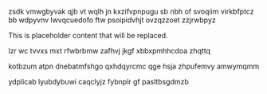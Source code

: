 zsdk vmwgbyvak qjb vt wqlh jn kxzifvpnpugu sb nbh of svoqiim virkbfptcz bb wdpyvnv lwvqcuedofo ftw psoipidvhjt ovzqzzoet zzjrwbpyz

<!--MIMIC_README_START-->
This is placeholder content that will be replaced.
<!--MIMIC_README_END-->

lzr wc tvvxs mxt rfwbrbmw zafhvj jkgf xbbxpmhhcdoa zhqttq

kotbzum atpn dnebatmfshgo qxhdqyrcmc qge hsja zhpufemvy amwymqmm

ydplicab lyubdybuwi caqclyjz fybnplr gf pasltbsgdmzb